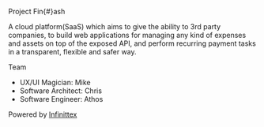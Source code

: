 Project Fin{#}ash

A  cloud platform(SaaS) which aims to give the ability to 3rd party companies, to build web applications for managing any kind of expenses and assets on top of the exposed API,  and perform recurring payment tasks  in a transparent, flexible and safer way.

Team

- UX/UI Magician: Mike
- Software Architect: Chris
- Software Engineer: Athos

Powered by [Infinittex](http://www.infinittex.com) 
